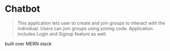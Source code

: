 # Chatbot

>This application lets user to create and join groups to interact with the individual.
>Users can join groups using joining code.
>Application includes Login and Signup feature as well.

built over MERN stack
